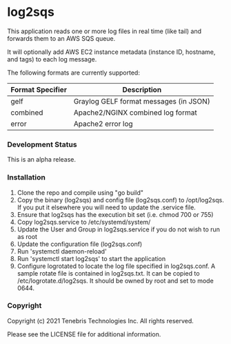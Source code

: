 # log2sqs

This application reads one or more log files in real time (like tail) and forwards them to an AWS SQS queue.

It will optionally add AWS EC2 instance metadata (instance ID, hostname, and tags) to each log message.

The following formats are currently supported:

| Format Specifier | Description                            |
| ---------------- | -------------------------------------- |
| gelf             | Graylog GELF format messages (in JSON) |
| combined         | Apache2/NGINX combined log format      |
| error            | Apache2 error log                      |

### Development Status

This is an alpha release.

### Installation

1) Clone the repo and compile using "go build"
2) Copy the binary (log2sqs) and config file (log2sqs.conf) to /opt/log2sqs. If you put it elsewhere you will need to update the .service file.
3) Ensure that log2sqs has the execution bit set (i.e. chmod 700 or 755)
4) Copy log2sqs.service to /etc/systemd/system/
5) Update the User and Group in log2sqs.service if you do not wish to run as root
6) Update the configuration file (log2sqs.conf)
7) Run 'systemctl daemon-reload'
8) Run 'systemctl start log2sqs' to start the application
9) Configure logrotated to locate the log file specified in log2sqs.conf. A sample rotate file is contained in log2sqs.txt. It can be copied to /etc/logrotate.d/log2sqs. It should be owned by root and set to mode 0644.

### Copyright

Copyright (c) 2021 Tenebris Technologies Inc. All rights reserved.

Please see the LICENSE file for additional information.
